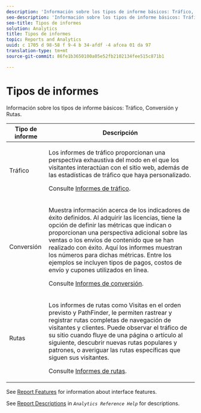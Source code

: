 ```yaml
---
description: 'Información sobre los tipos de informe básicos: Tráfico, Conversión y Rutas.'
seo-description: 'Información sobre los tipos de informe básicos: Tráfico, Conversión y Rutas.'
seo-title: Tipos de informes
solution: Analytics
title: Tipos de informes
topic: Reports and Analytics
uuid: c 1705 d 98-58 f 9-4 b 34-afdf -4 afcea 01 da 97
translation-type: tm+mt
source-git-commit: 86fe1b3650100a05e52fb2102134fee515c871b1

---
```



# Tipos de informes

Información sobre los tipos de informe básicos: Tráfico, Conversión y Rutas. 

<table id="table_C167C2A2EA4742E9B14DA4F90C6FCEE2"> 
 <thead> 
  <tr> 
   <th colname="col1" class="entry"> Tipo de informe </th> 
   <th colname="col2" class="entry"> Descripción </th> 
  </tr> 
 </thead>
 <tbody> 
  <tr> 
   <td colname="col1"> Tráfico </td> 
   <td colname="col2"> <p>Los informes de tráfico proporcionan una perspectiva exhaustiva del modo en el que los visitantes interactúan con el sitio web, además de las estadísticas de tráfico que haya personalizado. </p> <p>Consulte <a href="https://marketing.adobe.com/resources/help/en_US/reference/index.html?f=reports_traffic" format="https" scope="external">Informes de tráfico</a>. </p> </td> 
  </tr> 
  <tr> 
   <td colname="col1"> Conversión </td> 
   <td colname="col2"> <p>Muestra información acerca de los indicadores de éxito definidos. Al adquirir las licencias, tiene la opción de definir las métricas que indican o proporcionan una perspectiva adicional sobre las ventas o los envíos de contenido que se han realizado con éxito. Aquí los informes muestran los números para dichas métricas. Entre los ejemplos se incluyen tipos de pagos, costos de envío y cupones utilizados en línea. </p> <p>Consulte <a href="https://marketing.adobe.com/resources/help/en_US/reference/index.html?f=reports_conversion" format="https" scope="external">Informes de conversión</a>. </p> </td> 
  </tr> 
  <tr> 
   <td colname="col1"> Rutas </td> 
   <td colname="col2"> <p>Los informes de rutas como Visitas en el orden previsto y PathFinder, le permiten rastrear y registrar rutas completas de navegación de visitantes y clientes. Puede observar el tráfico de su sitio cuando fluye de una página o artículo al siguiente, descubrir nuevas rutas populares y patrones, o averiguar las rutas específicas que siguen sus visitantes. </p> <p>Consulte <a href="https://marketing.adobe.com/resources/help/en_US/reference/index.html?f=reports_paths" format="https" scope="external">Informes de rutas</a>. </p> </td> 
  </tr> 
 </tbody> 
</table>

See [Report Features](../../analyze/reports-analytics/overview/report-overview.md#concept_AEA3BBC8167040198E0FECEAB2E0A677) for information about interface features.

See [Report Descriptions](https://marketing.adobe.com/resources/help/en_US/reference/index.html?f=reports_descriptions) in *`Analytics Reference Help`* for descriptions.
